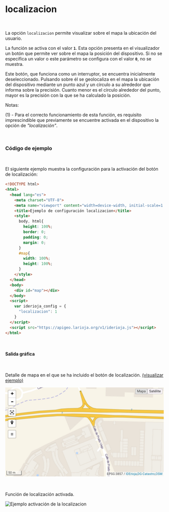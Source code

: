 # localizacion
<br />

La opción `localizacion` permite visualizar sobre el mapa la ubicación del usuario.

La función se activa con el valor **`1`**. Esta opción presenta en el visualizador un botón que permite ver sobre el mapa la posición del dispositivo. Si no se especifica un valor o este parámetro se configura con el valor **`0`**, no se muestra.

Este botón, que funciona como un interruptor, se encuentra inicialmente deseleccionado. Pulsando sobre él se geolocaliza en el mapa la ubicación del dispositivo mediante un punto azul y un círculo a su alrededor que informa sobre la precisión. Cuanto menor es el círculo alrededor del punto, mayor es la precisión con la que se ha calculado la posición.

Notas:

(1) - Para el correcto funcionamiento de esta función, es requisito imprescindible que previamente se encuentre activada en el dispositivo la opción de *"localización"*.

<br />

### Código de ejemplo
<br />

El siguiente ejemplo muestra la configuración para la activación del botón de localización:

```html
<!DOCTYPE html>
<html>
  <head lang="es">
    <meta charset="UTF-8">
    <meta name="viewport" content="width=device-width, initial-scale=1.0, maximum-scale=1.0, user-scalable=no" />
    <title>Ejemplo de configuración localizacion</title>
    <style>
      body, html{
        height: 100%;
        border: 0;
        padding: 0;
        margin: 0;
      }
      #map{
        width: 100%;
        height: 100%;
      }
    </style>
  </head>
  <body>
    <div id="map"></div>
  </body>
  <script>
    var iderioja_config = {
      "localizacion": 1
    }
  </script>
  <script src="https://apigeo.larioja.org/v1/iderioja.js"></script>
</html>
```

<br />

#### Salida gráfica
<br />

Detalle de mapa en el que se ha incluido el botón de localización.  [(visualizar ejemplo)](https://iderioja.github.io/doc_api_iderioja/ejemplo_opcion_localizacion)

![Ejemplo opción localización](/img/opciones_localizacion_salida_grafica_01.jpg "Ejemplo opción localización")

<br />

Función de localización activada.

![Ejemplo activación de la localizacion](/img/opciones_localización_salida_grafica_02.jpg "Ejemplo activación de la localizacion")

